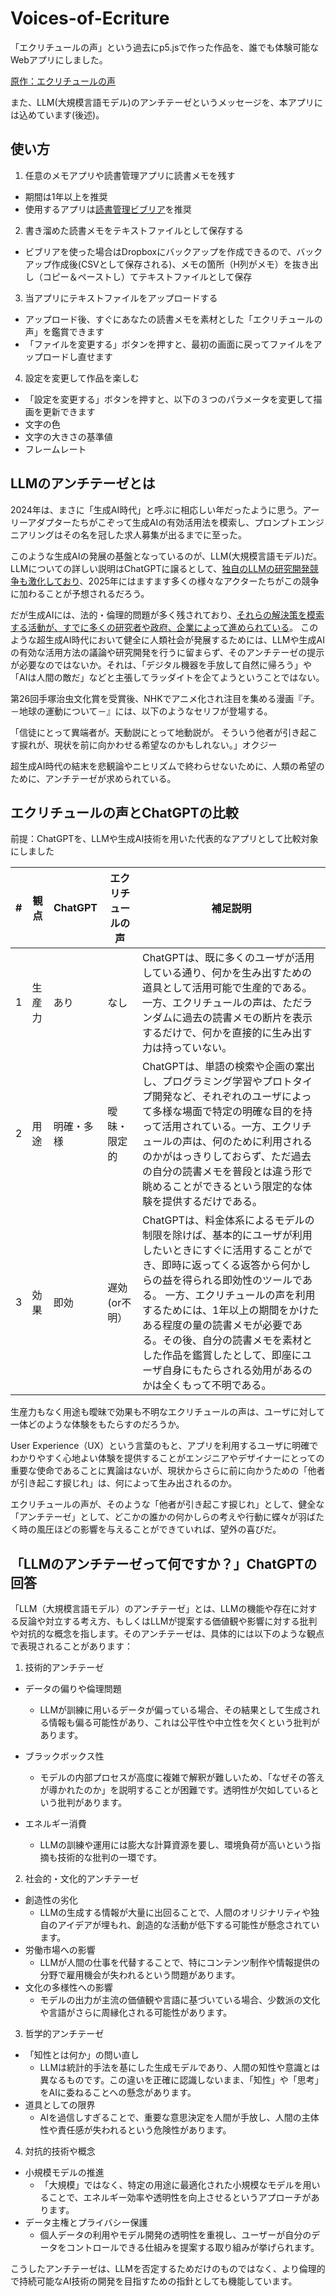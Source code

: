 # Voices-of-Ecriture
「エクリチュールの声」という過去にp5.jsで作った作品を、誰でも体験可能なWebアプリにしました。　

[原作：エクリチュールの声](https://neort.io/art/ce3k81sn70rlpj69c980?origin=art_creation&newRelease=false)

また、LLM(大規模言語モデル)のアンチテーゼというメッセージを、本アプリには込めています(後述)。

## 使い方
1. 任意のメモアプリや読書管理アプリに読書メモを残す
 - 期間は1年以上を推奨
 - 使用するアプリは[読書管理ビブリア](https://biblia978.com/about/)を推奨

2. 書き溜めた読書メモをテキストファイルとして保存する
 - ビブリアを使った場合はDropboxにバックアップを作成できるので、バックアップ作成後(CSVとして保存される)、メモの箇所（H列がメモ）を抜き出し（コピー＆ペーストし）てテキストファイルとして保存

3. 当アプリにテキストファイルをアップロードする
 - アップロード後、すぐにあなたの読書メモを素材とした「エクリチュールの声」を鑑賞できます
 - 「ファイルを変更する」ボタンを押すと、最初の画面に戻ってファイルをアップロードし直せます  

4. 設定を変更して作品を楽しむ
 - 「設定を変更する」ボタンを押すと、以下の３つのパラメータを変更して描画を更新できます
  - 文字の色
  - 文字の大きさの基準値
  - フレームレート
 
## LLMのアンチテーゼとは
2024年は、まさに「生成AI時代」と呼ぶに相応しい年だったように思う。アーリーアダプターたちがこぞって生成AIの有効活用法を模索し、プロンプトエンジニアリングはその名を冠した求人募集が出るまでに至った。

このような生成AIの発展の基盤となっているのが、LLM(大規模言語モデル)だ。LLMについての詳しい説明はChatGPTに譲るとして、[独自のLLMの研究開発競争も激化しており](https://wired.jp/article/sz-sakana-ai-interview/)、2025年にはますます多くの様々なアクターたちがこの競争に加わることが予想されるだろう。

だが生成AIには、法的・倫理的問題が多く残されており、[それらの解決策を模索する活動が、すでに多くの研究者や政府、企業によって進められている](https://www.nri.com/jp/knowledge/publication/kinyu_itf_202409/files/000026551.pdf)。
このような超生成AI時代において健全に人類社会が発展するためには、LLMや生成AIの有効な活用方法の議論や研究開発を行うに留まらず、そのアンチテーゼの提示が必要なのではないか。それは、「デジタル機器を手放して自然に帰ろう」や「AIは人間の敵だ」などと主張してラッダイトを企てようということではない。

第26回手塚治虫文化賞を受賞後、NHKでアニメ化され注目を集める漫画『チ。－地球の運動について－』には、以下のようなセリフが登場する。

「信徒にとって異端者が。天動説にとって地動説が。
そういう他者が引き起こす捩れが、現状を前に向かわせる希望なのかもしれない。」オクジー

超生成AI時代の結末を悲観論やニヒリズムで終わらせないために、人類の希望のために、アンチテーゼが求められている。

## エクリチュールの声とChatGPTの比較
前提：ChatGPTを、LLMや生成AI技術を用いた代表的なアプリとして比較対象にしました
   
|#| 観点 | ChatGPT | エクリチュールの声 | 補足説明|
|------------- |------------- | ------------- | ------------- |------------- |
|1| 生産力 | あり | なし | ChatGPTは、既に多くのユーザが活用している通り、何かを生み出すための道具として活用可能で生産的である。一方、エクリチュールの声は、ただランダムに過去の読書メモの断片を表示するだけで、何かを直接的に生み出す力は持っていない。 |
|2| 用途 | 明確・多様  | 曖昧・限定的 | ChatGPTは、単語の検索や企画の案出し、プログラミング学習やプロトタイプ開発など、それぞれのユーザによって多様な場面で特定の明確な目的を持って活用されている。一方、エクリチュールの声は、何のために利用されるのかがはっきりしておらず、ただ過去の自分の読書メモを普段とは違う形で眺めることができるという限定的な体験を提供するだけである。|
|3| 効果 | 即効 | 遅効(or不明） | ChatGPTは、料金体系によるモデルの制限を除けば、基本的にユーザが利用したいときにすぐに活用することができ、即時に返ってくる返答から何かしらの益を得られる即効性のツールである。 一方、エクリチュールの声を利用するためには、1年以上の期間をかけたある程度の量の読書メモが必要である。その後、自分の読書メモを素材とした作品を鑑賞したとして、即座にユーザ自身にもたらされる効用があるのかは全くもって不明である。|

生産力もなく用途も曖昧で効果も不明なエクリチュールの声は、ユーザに対して一体どのような体験をもたらすのだろうか。

User Experience（UX）という言葉のもと、アプリを利用するユーザに明確でわかりやすく心地よい体験を提供することがエンジニアやデザイナーにとっての重要な使命であることに異論はないが、現状からさらに前に向かうための「他者が引き起こす捩じれ」は、何によって生み出されるのか。

エクリチュールの声が、そのような「他者が引き起こす捩じれ」として、健全な「アンチテーゼ」として、どこかの誰かの何かしらの考えや行動に蝶々が羽ばたく時の風圧ほどの影響を与えることができていれば、望外の喜びだ。

## 「LLMのアンチテーゼって何ですか？」ChatGPTの回答
「LLM（大規模言語モデル）のアンチテーゼ」とは、LLMの機能や存在に対する反論や対立する考え方、もしくはLLMが提案する価値観や影響に対する批判や対抗的な概念を指します。そのアンチテーゼは、具体的には以下のような観点で表現されることがあります：

1. 技術的アンチテーゼ
- データの偏りや倫理問題
  - LLMが訓練に用いるデータが偏っている場合、その結果として生成される情報も偏る可能性があり、これは公平性や中立性を欠くという批判があります。

- ブラックボックス性
  - モデルの内部プロセスが高度に複雑で解釈が難しいため、「なぜその答えが導かれたのか」を説明することが困難です。透明性が欠如しているという批判があります。
- エネルギー消費
  - LLMの訓練や運用には膨大な計算資源を要し、環境負荷が高いという指摘も技術的な批判の一環です。

2. 社会的・文化的アンチテーゼ
- 創造性の劣化
  - LLMの生成する情報が大量に出回ることで、人間のオリジナリティや独自のアイデアが埋もれ、創造的な活動が低下する可能性が懸念されています。
- 労働市場への影響
  - LLMが人間の仕事を代替することで、特にコンテンツ制作や情報提供の分野で雇用機会が失われるという問題があります。
- 文化の多様性への影響
  - モデルの出力が主流の価値観や言語に基づいている場合、少数派の文化や言語がさらに周縁化される可能性があります。

3. 哲学的アンチテーゼ
- 「知性とは何か」の問い直し
  - LLMは統計的手法を基にした生成モデルであり、人間の知性や意識とは異なるものです。この違いを正確に認識しないまま、「知性」や「思考」をAIに委ねることへの懸念があります。
- 道具としての限界
  - AIを過信しすぎることで、重要な意思決定を人間が手放し、人間の主体性や責任感が失われるという危険性があります。

4. 対抗的技術や概念
- 小規模モデルの推進
  - 「大規模」ではなく、特定の用途に最適化された小規模なモデルを用いることで、エネルギー効率や透明性を向上させるというアプローチがあります。
- データ主権とプライバシー保護
  - 個人データの利用やモデル開発の透明性を重視し、ユーザーが自分のデータをコントロールできる仕組みを提案する取り組みが挙げられます。


こうしたアンチテーゼは、LLMを否定するためだけのものではなく、より倫理的で持続可能なAI技術の開発を目指すための指針としても機能しています。



